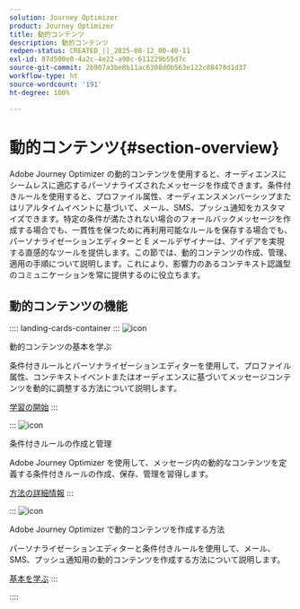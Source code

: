 ```yaml
---
solution: Journey Optimizer
product: Journey Optimizer
title: 動的コンテンツ
description: 動的コンテンツ
redpen-status: CREATED_||_2025-08-12_00-40-11
exl-id: 87d500e0-4a2c-4e22-a90c-611229b55d7c
source-git-commit: 2b907a3be8b11ac6308d0b563e122c88478d1d37
workflow-type: ht
source-wordcount: '191'
ht-degree: 100%

---
```


# 動的コンテンツ{#section-overview}

Adobe Journey Optimizer の動的コンテンツを使用すると、オーディエンスにシームレスに適応するパーソナライズされたメッセージを作成できます。条件付きルールを使用すると、プロファイル属性、オーディエンスメンバーシップまたはリアルタイムイベントに基づいて、メール、SMS、プッシュ通知をカスタマイズできます。特定の条件が満たされない場合のフォールバックメッセージを作成する場合でも、一貫性を保つために再利用可能なルールを保存する場合でも、パーソナライゼーションエディターと E メールデザイナーは、アイデアを実現する直感的なツールを提供します。この節では、動的コンテンツの作成、管理、適用の手順について説明します。これにより、影響力のあるコンテキスト認識型のコミュニケーションを常に提供するのに役立ちます。

## 動的コンテンツの機能

:::: landing-cards-container
:::
![icon](https://cdn.experienceleague.adobe.com/icons/circle-play.svg?lang=ja)

動的コンテンツの基本を学ぶ

条件付きルールとパーソナライゼーションエディターを使用して、プロファイル属性、コンテキストイベントまたはオーディエンスに基づいてメッセージコンテンツを動的に調整する方法について説明します。

[学習の開始](../using/personalization/get-started-dynamic-content.md)
:::

:::
![icon](https://cdn.experienceleague.adobe.com/icons/list-check.svg)

条件付きルールの作成と管理

Adobe Journey Optimizer を使用して、メッセージ内の動的なコンテンツを定義する条件付きルールの作成、保存、管理を習得します。

[方法の詳細情報](../using/personalization/create-conditions.md)
:::

:::
![icon](https://cdn.experienceleague.adobe.com/icons/bullseye.svg)

Adobe Journey Optimizer で動的コンテンツを作成する方法

パーソナライゼーションエディターと条件付きルールを使用して、メール、SMS、プッシュ通知用の動的コンテンツを作成する方法について説明します。

[基本を学ぶ](../using/personalization/dynamic-content.md)
:::

::::
